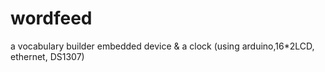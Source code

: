 wordfeed
========

a vocabulary builder embedded device &amp; a clock (using arduino,16*2LCD, ethernet, DS1307)
